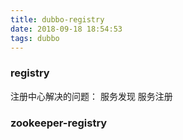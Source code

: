 ```yaml
---
title: dubbo-registry
date: 2018-09-18 18:54:53
tags: dubbo
---
```


### registry
注册中心解决的问题：
服务发现
服务注册

### zookeeper-registry